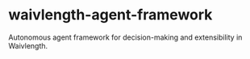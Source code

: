 # waivlength-agent-framework
Autonomous agent framework for decision-making and extensibility in Waivlength.
